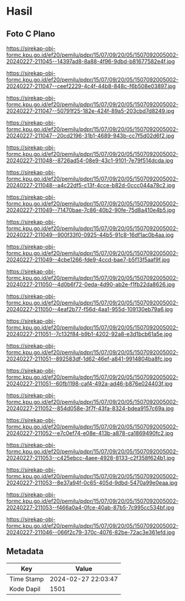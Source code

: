 # Hasil

## Foto C Plano

https://sirekap-obj-formc.kpu.go.id/ef20/pemilu/pdpr/15/07/09/20/05/1507092005002-20240227-211045--14397ad8-8a88-4f96-9dbd-b81677582e4f.jpg

https://sirekap-obj-formc.kpu.go.id/ef20/pemilu/pdpr/15/07/09/20/05/1507092005002-20240227-211047--ceef2229-4c4f-44b8-848c-f6b508e03897.jpg

https://sirekap-obj-formc.kpu.go.id/ef20/pemilu/pdpr/15/07/09/20/05/1507092005002-20240227-211047--50791f25-182e-424f-89a5-203cbd7d8249.jpg

https://sirekap-obj-formc.kpu.go.id/ef20/pemilu/pdpr/15/07/09/20/05/1507092005002-20240227-211047--20cd2196-31b1-4689-943b-cc7f5d02d6f2.jpg

https://sirekap-obj-formc.kpu.go.id/ef20/pemilu/pdpr/15/07/09/20/05/1507092005002-20240227-211048--8726ad54-08e9-43c1-9101-7e79f514dcda.jpg

https://sirekap-obj-formc.kpu.go.id/ef20/pemilu/pdpr/15/07/09/20/05/1507092005002-20240227-211048--a4c22df5-c13f-4cce-b82d-0ccc044a78c2.jpg

https://sirekap-obj-formc.kpu.go.id/ef20/pemilu/pdpr/15/07/09/20/05/1507092005002-20240227-211049--71470bae-7c86-40b2-90fe-75d8a410e4b5.jpg

https://sirekap-obj-formc.kpu.go.id/ef20/pemilu/pdpr/15/07/09/20/05/1507092005002-20240227-211049--900f33f0-0925-44b5-91c8-16df1ac0b4aa.jpg

https://sirekap-obj-formc.kpu.go.id/ef20/pemilu/pdpr/15/07/09/20/05/1507092005002-20240227-211049--4cbe1266-fde9-4ccd-bae7-b5f13f5aaf9f.jpg

https://sirekap-obj-formc.kpu.go.id/ef20/pemilu/pdpr/15/07/09/20/05/1507092005002-20240227-211050--4d0b6f72-0eda-4d90-ab2e-f1fb22da8626.jpg

https://sirekap-obj-formc.kpu.go.id/ef20/pemilu/pdpr/15/07/09/20/05/1507092005002-20240227-211050--4eaf2b77-f56d-4aa1-955d-109130eb79a6.jpg

https://sirekap-obj-formc.kpu.go.id/ef20/pemilu/pdpr/15/07/09/20/05/1507092005002-20240227-211051--7c132f84-b9b1-4202-92a8-e3d1bcb61a5e.jpg

https://sirekap-obj-formc.kpu.go.id/ef20/pemilu/pdpr/15/07/09/20/05/1507092005002-20240227-211051--892583df-1d62-46ef-a841-9914804ba8fc.jpg

https://sirekap-obj-formc.kpu.go.id/ef20/pemilu/pdpr/15/07/09/20/05/1507092005002-20240227-211051--60fb1198-caf4-492a-ad46-b876e024403f.jpg

https://sirekap-obj-formc.kpu.go.id/ef20/pemilu/pdpr/15/07/09/20/05/1507092005002-20240227-211052--854d058e-3f7f-43fa-8324-bdea9157c69a.jpg

https://sirekap-obj-formc.kpu.go.id/ef20/pemilu/pdpr/15/07/09/20/05/1507092005002-20240227-211052--e7c0ef74-e08e-413b-a878-ca1869490fc2.jpg

https://sirekap-obj-formc.kpu.go.id/ef20/pemilu/pdpr/15/07/09/20/05/1507092005002-20240227-211053--c425ebcc-4aee-4928-8133-c2f358f624b1.jpg

https://sirekap-obj-formc.kpu.go.id/ef20/pemilu/pdpr/15/07/09/20/05/1507092005002-20240227-211053--8e37a94f-0c65-405d-9dbd-5470a99e0eaa.jpg

https://sirekap-obj-formc.kpu.go.id/ef20/pemilu/pdpr/15/07/09/20/05/1507092005002-20240227-211053--f466a0a4-0fce-40ab-87b5-7c995cc534bf.jpg

https://sirekap-obj-formc.kpu.go.id/ef20/pemilu/pdpr/15/07/09/20/05/1507092005002-20240227-211046--066f2c79-370c-4076-82be-72ac3e361efd.jpg


## Metadata

| Key        | Value               |
| ---------- | ------------------- |
| Time Stamp | 2024-02-27 22:03:47 |
| Kode Dapil | 1501                |



